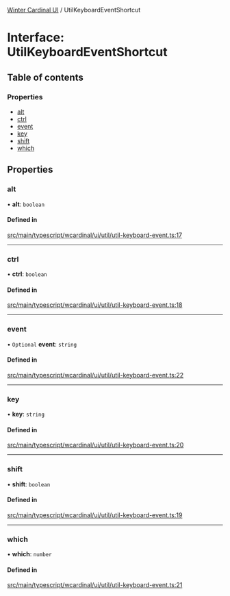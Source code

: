 [Winter Cardinal UI](../README.md) / UtilKeyboardEventShortcut

# Interface: UtilKeyboardEventShortcut

## Table of contents

### Properties

- [alt](UtilKeyboardEventShortcut.md#alt)
- [ctrl](UtilKeyboardEventShortcut.md#ctrl)
- [event](UtilKeyboardEventShortcut.md#event)
- [key](UtilKeyboardEventShortcut.md#key)
- [shift](UtilKeyboardEventShortcut.md#shift)
- [which](UtilKeyboardEventShortcut.md#which)

## Properties

### alt

• **alt**: `boolean`

#### Defined in

[src/main/typescript/wcardinal/ui/util/util-keyboard-event.ts:17](https://github.com/winter-cardinal/winter-cardinal-ui/blob/v0.154.0/src/main/typescript/wcardinal/ui/util/util-keyboard-event.ts#L17)

___

### ctrl

• **ctrl**: `boolean`

#### Defined in

[src/main/typescript/wcardinal/ui/util/util-keyboard-event.ts:18](https://github.com/winter-cardinal/winter-cardinal-ui/blob/v0.154.0/src/main/typescript/wcardinal/ui/util/util-keyboard-event.ts#L18)

___

### event

• `Optional` **event**: `string`

#### Defined in

[src/main/typescript/wcardinal/ui/util/util-keyboard-event.ts:22](https://github.com/winter-cardinal/winter-cardinal-ui/blob/v0.154.0/src/main/typescript/wcardinal/ui/util/util-keyboard-event.ts#L22)

___

### key

• **key**: `string`

#### Defined in

[src/main/typescript/wcardinal/ui/util/util-keyboard-event.ts:20](https://github.com/winter-cardinal/winter-cardinal-ui/blob/v0.154.0/src/main/typescript/wcardinal/ui/util/util-keyboard-event.ts#L20)

___

### shift

• **shift**: `boolean`

#### Defined in

[src/main/typescript/wcardinal/ui/util/util-keyboard-event.ts:19](https://github.com/winter-cardinal/winter-cardinal-ui/blob/v0.154.0/src/main/typescript/wcardinal/ui/util/util-keyboard-event.ts#L19)

___

### which

• **which**: `number`

#### Defined in

[src/main/typescript/wcardinal/ui/util/util-keyboard-event.ts:21](https://github.com/winter-cardinal/winter-cardinal-ui/blob/v0.154.0/src/main/typescript/wcardinal/ui/util/util-keyboard-event.ts#L21)
